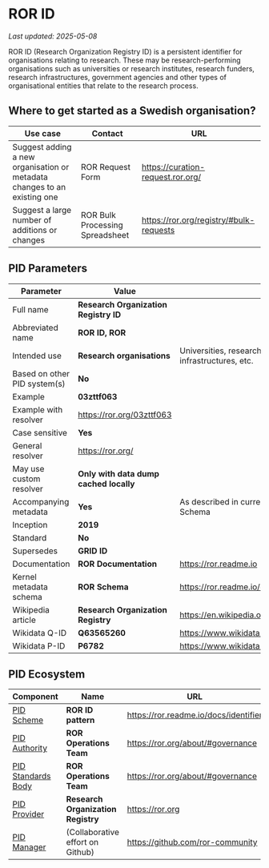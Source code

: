# ROR ID

_Last updated: 2025-05-08_

ROR ID (Research Organization Registry ID) is a persistent identifier for organisations relating to research. These may be research-performing organisations such as universities or research institutes, research funders, research infrastructures, government agencies and other types of organisational entities that relate to the research process.

## Where to get started as a Swedish organisation?
| Use case                                                                   | Contact                           | URL |
| --------                                                                   | -------                           | -------                                    |
| Suggest adding a new organisation or metadata changes to an existing one   | ROR Request Form                  | <https://curation-request.ror.org/>        |
| Suggest a large number of additions or changes                             | ROR Bulk Processing Spreadsheet   | <https://ror.org/registry/#bulk-requests>  |

## PID Parameters
| Parameter                                                                               | Value                                   | Details |
| --------                                                                                | -------                                 | ------- |
| Full name                                                                               | **Research Organization Registry ID**   ||
| Abbreviated name                                                                        | **ROR ID, ROR**                         ||
| Intended use                                                                            | **Research organisations**              | Universities, research institutes, research funders, research infrastructures, etc. |
| Based on other PID system(s)                                                            | **No**                                  ||
| Example                                                                                 | **03zttf063**                           ||
| Example with resolver                                                                   | <https://ror.org/03zttf063>             ||
| Case sensitive                                                                          | **Yes**                                 ||
| General resolver                                                                        | <https://ror.org/>                      ||
| May use custom resolver                                                                 | **Only with data dump cached locally**  ||
| Accompanying metadata                                                                   | **Yes**                                 | As described in currently supported versions of the ROR Schema |
| Inception                                                                               | **2019**                                ||
| Standard                                                                                | **No**                                  ||
| Supersedes                                                                              | **GRID ID**                             ||
| Documentation                                                                           | **ROR Documentation**                   | <https://ror.readme.io> |
| Kernel metadata schema                                                                  | **ROR Schema**                          | <https://ror.readme.io/docs/data-structure> |
| Wikipedia article                                                                       | **Research Organization Registry**      | <https://en.wikipedia.org/wiki/Research_Organization_Registry> |
| Wikidata Q-ID                                                                           | **Q63565260**                           | <https://www.wikidata.org/wiki/Q63565260> |
| Wikidata P-ID                                                                           | **P6782**                               | <https://www.wikidata.org/wiki/Property:P6782> |

## PID Ecosystem
| Component                                                                                         | Name                              | URL                                       |
| --------                                                                                          | -------                           | -------                                   |
| [PID Scheme](../pid-concepts/pid-ecosystem.md#scheme)                                             | **ROR ID pattern**                | <https://ror.readme.io/docs/identifier>   |
| [PID Authority](../pid-concepts/pid-ecosystem.md#authority)                                       | **ROR Operations Team**           | <https://ror.org/about/#governance>       |
| [PID Standards Body](../pid-concepts/pid-ecosystem.md#standards-body)                             | **ROR Operations Team**           | <https://ror.org/about/#governance>       |
| [PID Provider](../pid-concepts/pid-ecosystem.md#provider)                                         | **Research Organization Registry**| <https://ror.org>                         |
| [PID Manager](../pid-concepts/pid-ecosystem.md#manager)                                           | (Collaborative effort on Github)  | <https://github.com/ror-community>        |
